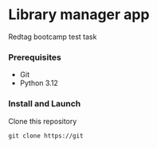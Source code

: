 #  Library manager app
Redtag bootcamp test task

### Prerequisites
- Git
- Python 3.12

### Install and Launch
Clone this repository

`git clone https://git`





